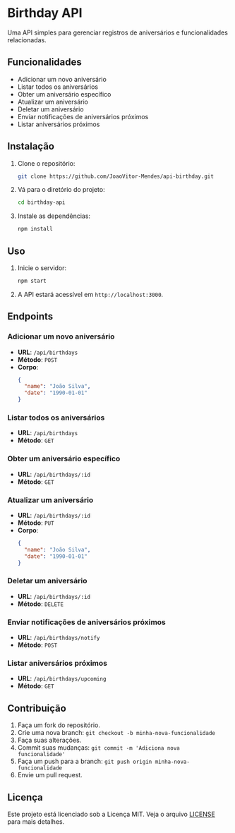 # Birthday API

Uma API simples para gerenciar registros de aniversários e funcionalidades relacionadas.

## Funcionalidades

- Adicionar um novo aniversário
- Listar todos os aniversários
- Obter um aniversário específico
- Atualizar um aniversário
- Deletar um aniversário
- Enviar notificações de aniversários próximos
- Listar aniversários próximos

## Instalação

1. Clone o repositório:
    ```sh
    git clone https://github.com/JoaoVitor-Mendes/api-birthday.git
    ```
2. Vá para o diretório do projeto:
    ```sh
    cd birthday-api
    ```
3. Instale as dependências:
    ```sh
    npm install
    ```

## Uso

1. Inicie o servidor:
    ```sh
    npm start
    ```
2. A API estará acessível em `http://localhost:3000`.

## Endpoints

### Adicionar um novo aniversário

- **URL**: `/api/birthdays`
- **Método**: `POST`
- **Corpo**: 
    ```json
    {
      "name": "João Silva",
      "date": "1990-01-01"
    }
    ```

### Listar todos os aniversários

- **URL**: `/api/birthdays`
- **Método**: `GET`

### Obter um aniversário específico

- **URL**: `/api/birthdays/:id`
- **Método**: `GET`

### Atualizar um aniversário

- **URL**: `/api/birthdays/:id`
- **Método**: `PUT`
- **Corpo**: 
    ```json
    {
      "name": "João Silva",
      "date": "1990-01-01"
    }
    ```

### Deletar um aniversário

- **URL**: `/api/birthdays/:id`
- **Método**: `DELETE`

### Enviar notificações de aniversários próximos

- **URL**: `/api/birthdays/notify`
- **Método**: `POST`

### Listar aniversários próximos

- **URL**: `/api/birthdays/upcoming`
- **Método**: `GET`

## Contribuição

1. Faça um fork do repositório.
2. Crie uma nova branch: `git checkout -b minha-nova-funcionalidade`
3. Faça suas alterações.
4. Commit suas mudanças: `git commit -m 'Adiciona nova funcionalidade'`
5. Faça um push para a branch: `git push origin minha-nova-funcionalidade`
6. Envie um pull request.

## Licença

Este projeto está licenciado sob a Licença MIT. Veja o arquivo [LICENSE](LICENSE) para mais detalhes.
